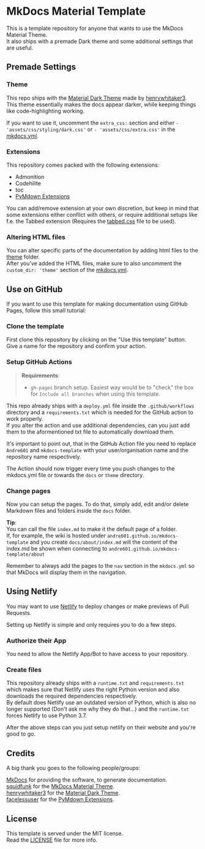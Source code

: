 [MkDocs]: https://www.mkdocs.org/

[squidfunk]: https://github.com/squidfunk
[MkDocs Material Theme]: https://github.com/squidfunk/mkdocs-material

[Material Dark Theme]: https://github.com/henrywhitaker3/mkdocs-material-dark-theme
[henrywhitaker3]: https://github.com/henrywhitaker3

[facelessuser]: https://github.com/facelessuser
[PyMdown Extensions]: https://github.com/facelessuser/pymdown-extensions/

[Netlify]: https://netlify.com

[tabbed.css]: https://github.com/Andre601/mkdocs-template/blob/master/docs/assets/css/extensions/tabbed.css
[mkdocs.yml]: https://github.com/Andre601/mkdocs-template/blob/master/mkdocs.yml
[theme]: https://github.com/Andre601/mkdocs-template/blob/master/theme

[LICENSE]: https://github.com/Andre601/mkdocs-template/blob/master/LICENSE

# MkDocs Material Template
This is a template repository for anyone that wants to use the MkDocs Material Theme.  
It also ships with a premade Dark theme and some additional settings that are useful.

## Premade Settings

### Theme
This repo ships with the [Material Dark Theme] made by [henrywhitaker3].  
This theme essentially makes the docs appear darker, while keeping things like code-highlighting working.

If you want to use it, uncomment the `extra_css:` section and either `- 'assets/css/styling/dark.css'` or `- 'assets/css/extra.css'` in the [mkdocs.yml].

### Extensions
This repository comes packed with the following extensions:

- Admonition
- Codehilite
- toc
- [PyMdown Extensions]

You can add/remove extension at your own discretion, but keep in mind that some extensions either conflict with others, or require additional setups like f.e. the Tabbed extension (Requires the [tabbed.css] file to be used).

### Altering HTML files
You can alter specific parts of the documentation by adding html files to the [theme] folder.  
After you've added the HTML files, make sure to also uncomment the `custom_dir: 'theme'` section of the [mkdocs.yml].

## Use on GitHub
If you want to use this template for making documentation using GitHub Pages, follow this small tutorial:

### Clone the template
First clone this repository by clicking on the "Use this template" button.  
Give a name for the repository and confirm your action.

### Setup GitHub Actions
> **Requirements**:  
> - `gh-pages` branch setup. Easiest way would be to "check" the box for `Include all branches` when using this template.

This repo already ships with a `deploy.yml` file inside the `.github/workflows` directory and a `requirements.txt` which is needed for the GitHub action to work properly.  
If you alter the action and use additional dependencies, can you just add them to the aformentioned txt file to automatically download them.

It's important to point out, that in the GitHub Action file you need to replace `Andre601` and `mkdocs-template` with your user/organisation name and the repository name respectively.

The Action should now trigger every time you push changes to the mkdocs.yml file or towards the `docs` or `theme` directory.

### Change pages
Now you can setup the pages. To do that, simply add, edit and/or delete Markdown files and folders inside the `docs` folder.

**Tip**:  
You can call the file `index.md` to make it the default page of a folder.  
If, for example, the wiki is hosted under `andre601.github.io/mkdocs-template` and you create `docs/about/index.md` will the content of the index.md be shown when connecting to `andre601.github.io/mkdocs-template/about`

Remember to always add the pages to the `nav` section in the `mkdocs.yml` so that MkDocs will display them in the navigation.

## Using Netlify
You may want to use [Netlify] to deploy changes or make previews of Pull Requests.

Setting up Netlify is simple and only requires you to do a few steps.

### Authorize their App
You need to allow the Netlify App/Bot to have access to your repository.

### Create files
This repository already ships with a `runtime.txt` and `requirements.txt` which makes sure that Netlify uses the right Python version and also downloads the required dependencies respectively.  
By default does Netlify use an outdated version of Python, which is also no longer supported (Don't ask me why they do that...) and the `runtime.txt` forces Netlify to use Python 3.7.

After the above steps can you just setup netlify on their website and you're good to go.

## Credits
A big thank you goes to the following people/groups:

[MkDocs] for providing the software, to generate documentation.  
[squidfunk] for the [MkDocs Material Theme].  
[henrywhitaker3] for the [Material Dark Theme].  
[facelessuser] for the [PyMdown Extensions].  

## License
This template is served under the MIT license.  
Read the [LICENSE] file for more info.
